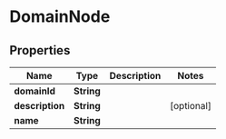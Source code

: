 
# DomainNode

## Properties
Name | Type | Description | Notes
------------ | ------------- | ------------- | -------------
**domainId** | **String** |  | 
**description** | **String** |  |  [optional]
**name** | **String** |  | 



